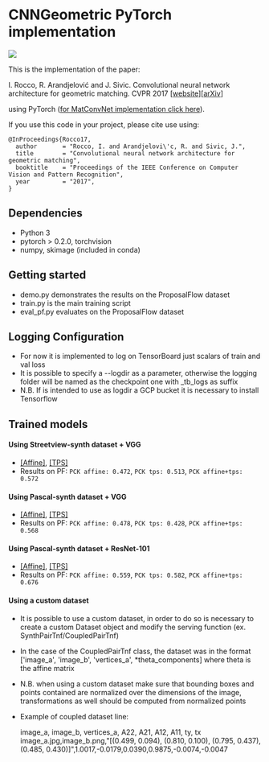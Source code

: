 # CNNGeometric PyTorch implementation

![](http://www.di.ens.fr/willow/research/cnngeometric/images/teaser.png)

This is the implementation of the paper: 

I. Rocco, R. Arandjelović and J. Sivic. Convolutional neural network architecture for geometric matching. CVPR 2017 [[website](http://www.di.ens.fr/willow/research/cnngeometric/)][[arXiv](https://arxiv.org/abs/1703.05593)]

using PyTorch ([for MatConvNet implementation click here](https://github.com/ignacio-rocco/cnngeometric_matconvnet)).

If you use this code in your project, please cite use using:
````
@InProceedings{Rocco17,
  author       = "Rocco, I. and Arandjelovi\'c, R. and Sivic, J.",
  title        = "Convolutional neural network architecture for geometric matching",
  booktitle    = "Proceedings of the IEEE Conference on Computer Vision and Pattern Recognition",
  year         = "2017",
}
````

## Dependencies ###
  - Python 3
  - pytorch > 0.2.0, torchvision
  - numpy, skimage (included in conda)

## Getting started ###
  - demo.py demonstrates the results on the ProposalFlow dataset
  - train.py is the main training script
  - eval_pf.py evaluates on the ProposalFlow dataset
  
## Logging Configuration ###

  - For now it is implemented to log on TensorBoard just scalars of train and val loss
  - It is possible to specify a --logdir as a parameter, otherwise the logging folder will be named as the checkpoint one with _tb_logs as suffix
  - N.B. If is intended to use as logdir a GCP bucket it is necessary to install Tensorflow 
  
## Trained models ###

#### Using Streetview-synth dataset + VGG
  - [[Affine]](http://www.di.ens.fr/willow/research/cnngeometric/trained_models/pytorch/best_streetview_checkpoint_adam_affine_grid_loss.pth.tar), [[TPS]](http://www.di.ens.fr/willow/research/cnngeometric/trained_models/pytorch/best_streetview_checkpoint_adam_tps_grid_loss.pth.tar)
  - Results on PF: `PCK affine: 0.472`, `PCK tps: 0.513`, `PCK affine+tps: 0.572`

#### Using Pascal-synth dataset  + VGG
  - [[Affine]](http://www.di.ens.fr/willow/research/cnngeometric/trained_models/pytorch/best_pascal_checkpoint_adam_affine_grid_loss.pth.tar), [[TPS]](http://www.di.ens.fr/willow/research/cnngeometric/trained_models/pytorch/best_pascal_checkpoint_adam_tps_grid_loss.pth.tar)
  - Results on PF: `PCK affine: 0.478`, `PCK tps: 0.428`, `PCK affine+tps: 0.568`

#### Using Pascal-synth dataset  + ResNet-101
  - [[Affine]](http://www.di.ens.fr/willow/research/cnngeometric/trained_models/pytorch/best_pascal_checkpoint_adam_affine_grid_loss_resnet_random.pth.tar), [[TPS]](http://www.di.ens.fr/willow/research/cnngeometric/trained_models/pytorch/best_pascal_checkpoint_adam_tps_grid_loss_resnet_random.pth.tar)
  - Results on PF: `PCK affine: 0.559`, `PCK tps: 0.582`, `PCK affine+tps: 0.676`

#### Using a custom dataset
  - It is possible to use a custom dataset, in order to do so is necessary to create a custom Dataset object and modify the serving function (ex. SynthPairTnf/CoupledPairTnf)
  - In the case of the CoupledPairTnf class, the dataset was in the format ['image_a', 'image_b', 'vertices_a', *theta_components] where theta is the affine matrix
  - N.B. when using a custom dataset make sure that bounding boxes and points contained are normalized over the dimensions of the image, transformations as well should be computed from normalized points
  - Example of coupled dataset line:
  
  
    image_a, image_b, vertices_a, A22, A21, A12, A11, ty, tx  
    image_a.jpg,image_b.png,"[(0.499, 0.094), (0.810, 0.100), (0.795, 0.437), (0.485, 0.430)]",1.0017,-0.0179,0.0390,0.9875,-0.0074,-0.0047
